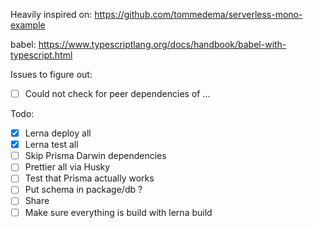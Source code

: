 Heavily inspired on: https://github.com/tommedema/serverless-mono-example

babel: https://www.typescriptlang.org/docs/handbook/babel-with-typescript.html

Issues to figure out:
- [ ] Could not check for peer dependencies of ...

Todo:
- [x] Lerna deploy all
- [x] Lerna test all
- [ ] Skip Prisma Darwin dependencies
- [ ] Prettier all via Husky 
- [ ] Test that Prisma actually works
- [ ] Put schema in package/db ?
- [ ] Share
- [ ] Make sure everything is build with lerna build